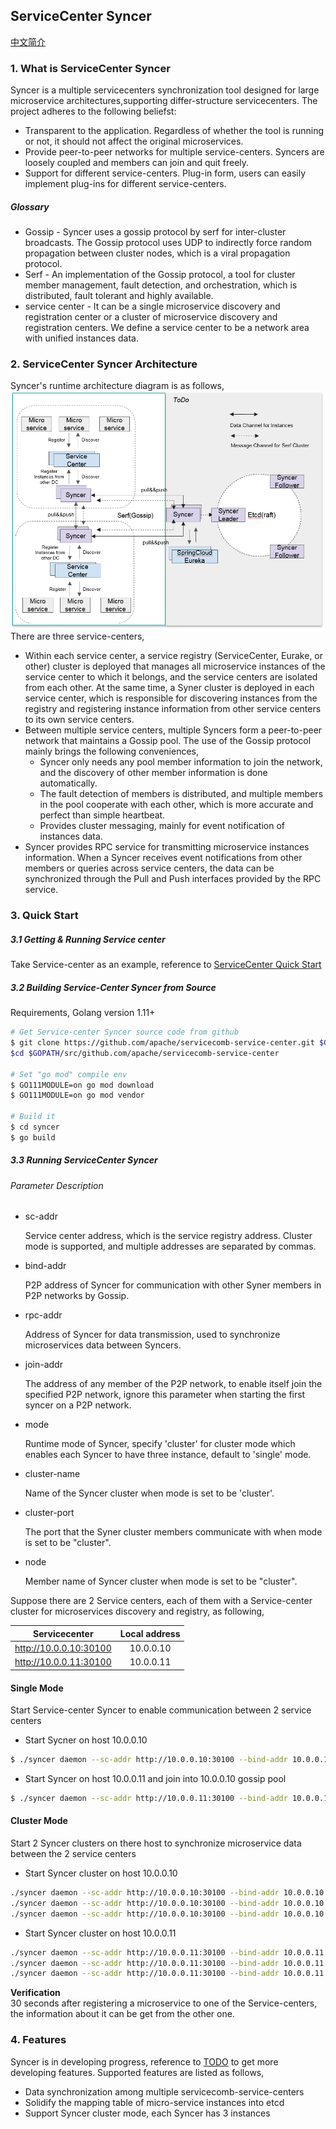 ServiceCenter Syncer
-------
[中文简介](./README-ZH.md)

### 1. What is ServiceCenter Syncer  
Syncer is a multiple servicecenters synchronization tool designed for large microservice architectures,supporting differ-structure servicecenters. The project adheres to the following beliefst:  
- Transparent to the application. Regardless of whether the tool is running or not, it should not affect the original microservices.  
- Provide peer-to-peer networks for multiple service-centers. Syncers are loosely coupled and members can  join and quit freely.  
- Support for different service-centers. Plug-in form, users can easily implement plug-ins for different service-centers.

##### Glossary 
- Gossip - Syncer  uses a gossip protocol by serf for inter-cluster broadcasts. The Gossip protocol uses UDP to indirectly force random propagation between cluster nodes, which is a viral propagation protocol.  
- Serf - An implementation of the Gossip protocol, a tool for cluster member management, fault detection, and orchestration, which is distributed, fault tolerant and highly available. 
- service center - It can be a single microservice discovery and registration center or a cluster of microservice discovery and registration centers. We define a service center to be a network area with unified instances data.

### 2. ServiceCenter Syncer Architecture
Syncer's runtime architecture diagram is as follows,
![image](./images/SyncerArchitecture.png?raw=true)  
There are three service-centers, 

- Within each service center, a service registry (ServiceCenter, Eurake, or other) cluster is deployed that manages all microservice instances of the service center to which it belongs, and the service centers are isolated from each other. At the same time, a Syner cluster is deployed in each service center, which is responsible for discovering instances from the registry and registering instance information from other service centers to its own service centers.
- Between multiple service centers, multiple Syncers form a peer-to-peer network that maintains a Gossip pool. The use of the Gossip protocol mainly brings the following conveniences, 
   - Syncer only needs any pool member information to join the network, and the discovery of other member information is done automatically. 
   - The fault detection of members is distributed, and multiple members in the pool cooperate with each other, which is more accurate and perfect than simple heartbeat.
   - Provides cluster messaging, mainly for event notification of instances data.
-  Syncer provides RPC service for transmitting microservice instances information. When a Syncer receives event notifications from other members or queries across service centers, the data can be synchronized through the Pull and Push interfaces provided by the RPC service.  

### 3. Quick Start
##### 3.1 Getting & Running Service center

Take Service-center as an example, reference to [ServiceCenter Quick Start](https://github.com/apache/servicecomb-service-center#quick-start)  

##### 3.2 Building Service-Center Syncer from Source
Requirements, Golang version 1.11+  
```bash
# Get Service-center Syncer source code from github
$ git clone https://github.com/apache/servicecomb-service-center.git $GOPATH/src/github.com/apache/servicecomb-service-center
$cd $GOPATH/src/github.com/apache/servicecomb-service-center

# Set "go mod" compile env
$ GO111MODULE=on go mod download
$ GO111MODULE=on go mod vendor

# Build it
$ cd syncer
$ go build
```

##### 3.3 Running ServiceCenter Syncer
###### Parameter Description
- sc-addr 

  Service center address, which is the service registry address. Cluster mode is supported, and multiple addresses are separated by commas.   
  
- bind-addr

  P2P address of Syncer for communication with other Syner members in P2P networks by Gossip.   
  
- rpc-addr

  Address of Syncer for data transmission, used to synchronize microservices data  between Syncers.  
  
- join-addr

  The address of any member of the P2P network, to enable itself join the specified P2P network, ignore this parameter when starting the first syncer on a P2P network.   
  
- mode

  Runtime mode of Syncer, specify 'cluster' for cluster mode which enables each Syncer to have three instance, default to 'single' mode.
  
- cluster-name

  Name of the Syncer cluster when mode is set to be 'cluster'.
  
- cluster-port

  The port that the Syner cluster members communicate with when mode is set to be "cluster".
  
- node

  Member name of Syncer cluster when mode is set to be "cluster".
  
  


Suppose there are 2 Service centers, each of them with a Service-center cluster for microservices discovery and registry, as following,   

|     Servicecenter      | Local address |
| :--------------------: | :-----------: |
| http://10.0.0.10:30100 |   10.0.0.10   |
| http://10.0.0.11:30100 |   10.0.0.11   |

#### Single Mode

Start Service-center Syncer to enable communication between 2 service centers

- Start Sycner  on host 10.0.0.10 

```bash
$ ./syncer daemon --sc-addr http://10.0.0.10:30100 --bind-addr 10.0.0.10:30190 --rpc-addr 10.0.0.10:30191
```

- Start Syncer on host 10.0.0.11 and join into 10.0.0.10 gossip pool

```bash
$ ./syncer daemon --sc-addr http://10.0.0.11:30100 --bind-addr 10.0.0.11:30190 --rpc-addr 10.0.0.11:30191 --join-addr 10.0.0.10:30191
```

#### Cluster Mode

Start 2 Syncer clusters on there host to synchronize microservice data between the 2 service centers

- Start Syncer cluster on host 10.0.0.10

```bash
./syncer daemon --sc-addr http://10.0.0.10:30100 --bind-addr 10.0.0.10:30190 --rpc-addr 10.0.0.10:30191 --mode cluster --node syncer01 --cluster-port 30201 --join-addr 10.0.0.10:30191
./syncer daemon --sc-addr http://10.0.0.10:30100 --bind-addr 10.0.0.10:30290 --rpc-addr 10.0.0.10:30291 --mode cluster --node syncer01 --cluster-port 30202 --join-addr 10.0.0.10:30191
./syncer daemon --sc-addr http://10.0.0.10:30100 --bind-addr 10.0.0.10:30390 --rpc-addr 10.0.0.10:30391 --mode cluster --node syncer01 --cluster-port 30203 --join-addr 10.0.0.10:30191
```

- Start Syncer cluster on host 10.0.0.11

```bash
./syncer daemon --sc-addr http://10.0.0.11:30100 --bind-addr 10.0.0.11:30190 --rpc-addr 10.0.0.11:30191 --mode cluster --node syncer01 --cluster-port 30201 --join-addr 10.0.0.11:30191
./syncer daemon --sc-addr http://10.0.0.11:30100 --bind-addr 10.0.0.11:30290 --rpc-addr 10.0.0.11:30291 --mode cluster --node syncer01 --cluster-port 30202 --join-addr 10.0.0.11:30191
./syncer daemon --sc-addr http://10.0.0.11:30100 --bind-addr 10.0.0.11:30390 --rpc-addr 10.0.0.11:30391 --mode cluster --node syncer01 --cluster-port 30203 --join-addr 10.0.0.11:30191
```

**Verification**  
30 seconds after registering a microservice to one of the Service-centers,  the information about it can be get from the other one.

### 4. Features

Syncer is in developing progress, reference to [TODO](./TODO.md) to get more developing features. Supported features are listed as follows,

- Data synchronization among multiple servicecomb-service-centers
- Solidify the mapping table of micro-service instances into etcd
- Support Syncer cluster mode, each Syncer has 3 instances

